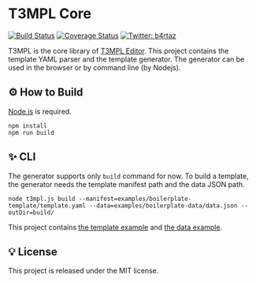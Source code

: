 # T3MPL Core

[![Build Status](https://travis-ci.org/b4rtaz/t3mpl-core.svg?branch=master)](https://travis-ci.org/b4rtaz/t3mpl-core) [![Coverage Status](https://coveralls.io/repos/github/b4rtaz/t3mpl-core/badge.svg?branch=master)](https://coveralls.io/github/b4rtaz/t3mpl-core?branch=master) [![Twitter: b4rtaz](https://img.shields.io/twitter/follow/b4rtaz.svg?style=social)](https://twitter.com/b4rtaz)

T3MPL is the core library of [T3MPL Editor](https://github.com/b4rtaz/t3mpl-editor). This project contains the template YAML parser and the template generator. The generator can be used in the browser or by command line (by Nodejs).

## ⚙️ How to Build

[Node.js](https://nodejs.org/en/) is required.

```
npm install
npm run build
```

## ✨ CLI

The generator supports only `build` command for now. To build a template, the generator needs the template manifest path and the data JSON path.

```node t3mpl.js build --manifest=examples/boilerplate-template/template.yaml --data=examples/boilerplate-data/data.json --outDir=build/```

This project contains [the template example](examples/boilerplate-template) and [the data example](examples/boilerplate-data).

## 💡 License

This project is released under the MIT license.
